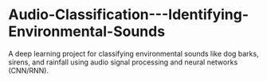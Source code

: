 # Audio-Classification---Identifying-Environmental-Sounds
A deep learning project for classifying environmental sounds like dog barks, sirens, and rainfall using audio signal processing and neural networks (CNN/RNN).
